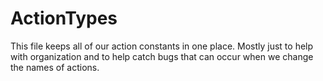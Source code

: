 ActionTypes
===========
This file keeps all of our action constants in one place. Mostly just to help with organization and to help catch bugs that can occur when we change the names of actions.

